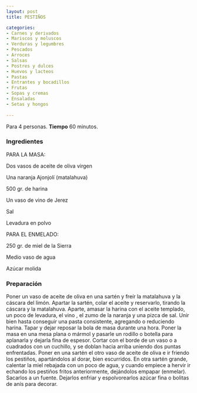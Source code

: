 ```yaml
---
layout: post
title: PESTIÑOS

categories:
- Carnes y derivados
- Mariscos y moluscos
- Verduras y legumbres
- Pescados
- Arroces
- Salsas
- Postres y dulces
- Huevos y lacteos
- Pastas
- Entrantes y bocadillos
- Frutas
- Sopas y cremas
- Ensaladas
- Setas y hongos
 
---
```

Para 4 personas.
<b>Tiempo</b> 60 minutos.

<h3>Ingredientes</h3>
PARA LA MASA:

Dos vasos de aceite de oliva virgen

Una naranja Ajonjolí (matalahuva)

500 gr. de harina

Un vaso de vino de Jerez

Sal

Levadura en polvo

PARA EL ENMELADO:

250 gr. de miel de la Sierra

Medio vaso de agua

Azúcar molida

<h3>Preparación</h3>
Poner un vaso de aceite de oliva en una sartén y freír la matalahuva y la cáscara del limón. Apartar la sartén, colar el aceite y reservarlo, tirando la cáscara y la matalahuva. Aparte, amasar la harina con el aceite templado, un poco de levadura, el vino , el zumo de la naranja y una pizca de sal. Unir bien hasta conseguir una pasta consistente, agregando o reduciendo harina. Tapar y dejar reposar la bola de masa durante una hora. Poner la masa en una mesa plana o mármol y pasarle un rodillo o botella para aplanarla y dejarla fina de espesor. Cortar con el borde de un vaso o a cuadrados con un cuchillo, y se doblan hacia arriba uniendo dos puntas enfrentadas. Poner en una sartén el otro vaso de aceite de oliva e ir friendo los pestiños, apartándolos al dorar, bien escurridos. En otra sartén grande, calentar la miel rebajada con un poco de agua, y cuando empiece a hervir ir echando los pestiños fritos anteriormente, dejándolos empapar (enmelar). Sacarlos a un fuente. Dejarlos enfriar y espolvorearlos azúcar fina o bolitas de anís para decorar.

